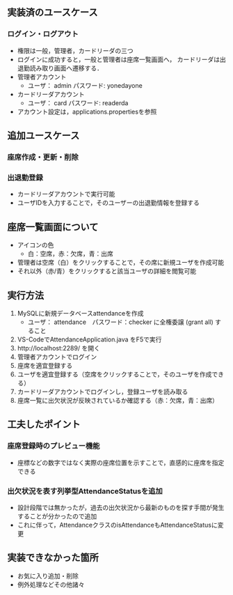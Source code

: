 ## 実装済のユースケース
### ログイン・ログアウト
- 権限は一般，管理者，カードリーダの三つ
- ログインに成功すると，一般と管理者は座席一覧画面へ，
カードリーダは出退勤読み取り画面へ遷移する．
- 管理者アカウント
    - ユーザ： admin   パスワード: yonedayone
- カードリーダアカウント
    - ユーザ： card   パスワード: readerda
- アカウント設定は，applications.propertiesを参照

## 追加ユースケース
### 座席作成・更新・削除

### 出退勤登録
- カードリーダアカウントで実行可能
- ユーザIDを入力することで，そのユーザーの出退勤情報を登録する

## 座席一覧画面について
- アイコンの色
    - 白：空席，赤：欠席，青：出席
- 管理者は空席（白）をクリックすることで，その席に新規ユーザを作成可能
- それ以外（赤/青）をクリックすると該当ユーザの詳細を閲覧可能

## 実行方法
1. MySQLに新規データベースattendanceを作成
    - ユーザ： attendance　パスワード：checker に全権委譲 (grant all) すること
1. VS-CodeでAttendanceApplication.java をF5で実行
1. http://localhost:2289/ を開く
1. 管理者アカウントでログイン
1. 座席を適宜登録する
1. ユーザを適宜登録する（空席をクリックすることで，そのユーザを作成できる）
1. カードリーダアカウントでログインし，登録ユーザを読み取る
1. 座席一覧に出欠状況が反映されているか確認する（赤：欠席，青：出席）

## 工夫したポイント
### 座席登録時のプレビュー機能
- 座標などの数字ではなく実際の座席位置を示すことで，直感的に座席を指定できる

### 出欠状況を表す列挙型AttendanceStatusを追加
- 設計段階では無かったが，過去の出欠状況から最新のものを探す手間が発生することが分かったので追加
- これに伴って，AttendanceクラスのisAttendanceもAttendanceStatusに変更

## 実装できなかった箇所
- お気に入り追加・削除
- 例外処理などその他諸々